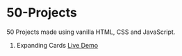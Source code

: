 # 50-Projects

50 Projects made using vanilla HTML, CSS and JavaScript.

1. Expanding Cards [Live Demo](https://hardcore-sinoussi-fe4867.netlify.app/)
